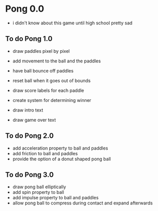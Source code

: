 # Pong 0.0

- i didn't know about this game until high school pretty sad

## To do Pong 1.0

- draw paddles pixel by pixel
- add movement to the ball and the paddles
- have ball bounce off paddles
- reset ball when it goes out of bounds

- draw score labels for each paddle
- create system for determining winner
- draw intro text
- draw game over text

## To do Pong 2.0

- add acceleration property to ball and paddles
- add friction to ball and paddles
- provide the option of a donut shaped pong ball

## To do Pong 3.0

- draw pong ball elliptically 
- add spin property to ball
- add impulse property to ball and paddles
- allow pong ball to compress during contact and expand afterwards  
